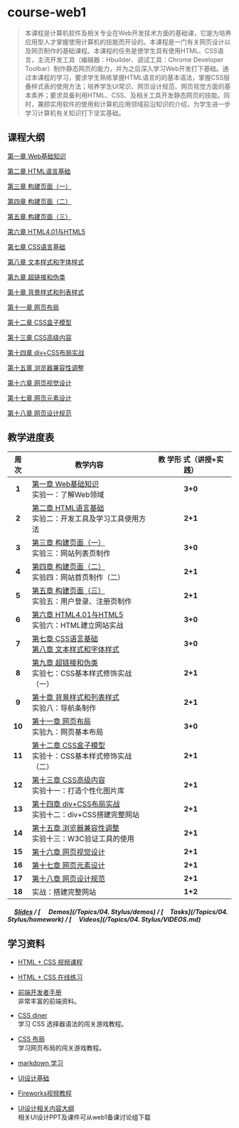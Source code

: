# course-web1
> 本课程是计算机软件及相关专业在Web开发技术方面的基础课，它是为培养应用型人才掌握使用计算机的技能而开设的。本课程是一门有关网页设计以及网页制作的基础课程。本课程的任务是使学生具有使用HTML、CSS语言，主流开发工具（编辑器：Hbuilder、调试工具：Chrome Developer Toolbar）制作静态网页的能力，并为之后深入学习Web开发打下基础。通过本课程的学习，要求学生熟练掌握HTML语言的的基本语法，掌握CSS层叠样式表的使用方法；培养学生UI常识、网页设计规范、网页视觉方面的基本素养；要求具备利用HTML、CSS、及相关工具开发静态网页的技能。同时，兼顾实用软件的使用和计算机应用领域前沿知识的介绍，为学生进一步学习计算机有关知识打下坚实基础。


## 课程大纲

[第一章 Web基础知识](teachingProgram.md#第一章-web基础知识)

[第二章 HTML语言基础](teachingProgram.md#第二章-html语言基础)

[第三章 构建页面（一）](teachingProgram.md#第三章-构建页面一)

[第四章 构建页面（二）](teachingProgram.md#第四章-构建页面二)

[第五章 构建页面（三）](teachingProgram.md#第五章-构建页面三)

[第六章 HTML4.01与HTML5](teachingProgram.md#第六章-html401与html5)

[第七章 CSS语言基础](teachingProgram.md#第七章-css语言基础)

[第八章  文本样式和字体样式](teachingProgram.md#第八章--文本样式和字体样式)

[第九章 超链接和伪类](teachingProgram.md#第九章-超链接和伪类)

[第十章 背景样式和列表样式](teachingProgram.md#第十章-背景样式和列表样式)

[第十一章  网页布局](teachingProgram.md#第十一章--网页布局)

[第十二章  CSS盒子模型](teachingProgram.md#第十二章--css盒子模型)

[第十三章 CSS高级内容](teachingProgram.md#第十三章-css高级内容)

[第十四章  div+CSS布局实战](teachingProgram.md#第十四章--divcss布局实战) 

[第十五章 浏览器兼容性调整](teachingProgram.md#第十五章-浏览器兼容性调整)

[第十六章  网页视觉设计](teachingProgram.md#第十六章--网页视觉设计)

[第十七章 网页元素设计](teachingProgram.md#第十七章-网页元素设计)

[第十八章 网页设计规范](teachingProgram.md#第十八章-网页设计规范)


## 教学进度表

| 周次  | 教学内容 |  教 学形 式（讲授+实践）  |
| :--: | ------ | :----------------:  |
| **1** | [第一章 Web基础知识](teachingProgram.md#第一章-web基础知识)<br/>实验一：了解Web领域 | **3+0**|
| **2** | [第二章 HTML语言基础](teachingProgram.md#第二章-html语言基础)<br/>实验二：开发工具及学习工具使用方法 |**2+1** |
| **3** | [第三章 构建页面（一）](teachingProgram.md#第三章-构建页面一)<br/>实验三：网站列表页制作| **3+0**|
| **4** | [第四章 构建页面（二）](teachingProgram.md#第四章-构建页面二)<br/>实验四：网站首页制作（二） |**2+1** |
| **5** | [第五章 构建页面（三）](teachingProgram.md#第五章-构建页面三)<br/>实验五：用户登录、注册页制作 | **2+1**|
| **6** | [第六章 HTML4.01与HTML5](teachingProgram.md#第六章-html401与html5)<br/>实验六：HTML建立网站实战|**3+0** |
| **7** | [第七章 CSS语言基础](teachingProgram.md#第七章-css语言基础)<br/>[第八章  文本样式和字体样式](teachingProgram.md#第八章--文本样式和字体样式) | **3+0**|
| **8** | [第九章 超链接和伪类](teachingProgram.md#第九章-超链接和伪类)<br/>实验七：CSS基本样式修饰实战（一）|**2+1** |
| **9** | [第十章 背景样式和列表样式](teachingProgram.md#第十章-背景样式和列表样式)<br/>实验八：导航条制作 | **2+1**|
| **10** | [第十一章  网页布局](teachingProgram.md#第十一章--网页布局)<br/>实验九：网页基本布局 |**3+0** |
| **11** | [第十二章  CSS盒子模型](teachingProgram.md#第十二章--css盒子模型)<br/>实验十：CSS基本样式修饰实战（二） | **2+1**|
| **12** | [第十三章 CSS高级内容](teachingProgram.md#第十三章-css高级内容)<br/>实验十一：打造个性化图片库 |**2+1** |
| **13** | [第十四章  div+CSS布局实战](teachingProgram.md#第十四章--divcss布局实战) <br/>实验十二：div+CSS搭建完整网站 | **2+1**|
| **14** | [第十五章 浏览器兼容性调整](teachingProgram.md#第十五章-浏览器兼容性调整)<br/>实验十三：W3C验证工具的使用 |**2+1** |
| **15** | [第十六章  网页视觉设计](teachingProgram.md#第十六章--网页视觉设计) | **2+1**|
| **16** | [第十七章 网页元素设计](teachingProgram.md#第十七章-网页元素设计)  | **2+1**|
| **17** | [第十八章 网页设计规范](teachingProgram.md#第十八章-网页设计规范) | **2+1**|
| **18** | 实战：搭建完整网站 |**1+2** |


##### [<img src="https://raw.githubusercontent.com/TelerikAcademy/Common/master/icons/presentation.png" height="15" />Slides](*) / [<img src="https://raw.githubusercontent.com/TelerikAcademy/Common/master/icons/code.png" height="15"> Demos](/Topics/04. Stylus/demos) / [<img src="https://raw.githubusercontent.com/TelerikAcademy/Common/master/icons/homework.png" height="15">Tasks](/Topics/04. Stylus/homework) / [<img src="https://raw.githubusercontent.com/TelerikAcademy/Common/master/icons/video.png" height="13"> Videos](/Topics/04. Stylus/VIDEOS.md)


## 学习资料

- [HTML + CSS 视频课程<img src="https://raw.githubusercontent.com/TelerikAcademy/Common/master/icons/video.png" height="13">](http://edu.51cto.com/course/course_id-3116.html)

- [HTML + CSS 在线练习](http://www.imooc.com/learn/9)  
  
- [前端开发者手册](http://wiki.jikexueyuan.com/project/fedHandlebook/)  
  非常丰富的前端资料。

- [CSS diner](http://flukeout.github.io/)  
  学习 CSS 选择器语法的闯关游戏教程。

- [CSS 布局](http://zh.learnlayout.com/)  
  学习网页布局的闯关游戏教程。

- [markdown 学习](http://edu.51cto.com/course/course_id-7772.html)
- [UI设计基础](http://www.edu2act.cn/course/UI-she-ji/1_1/?fromsystem=frontendWeb)
- [Fireworks视频教程](http://edu.51cto.com/course/course_id-714.html)
- [UI设计相关内容大纲](http://www.processon.com/view/5837d626e4b0b0c8d7a8d8fb)  
	相关UI设计PPT及课件可从web1备课讨论组下载



